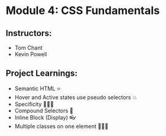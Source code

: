 # Module 4: CSS Fundamentals

## Instructors:

-   Tom Chant
-   Kevin Powell

## Project Learnings:

-   Semantic HTML ⭐️
-   Hover and Active states use pseudo selectors 💥
-   Specificity 🏄🏿‍♂️
-   Compound Selectors 🚀
-   Inline Block (Display) 👓
-   Multiple classes on one element 🏋🏻‍♂️
